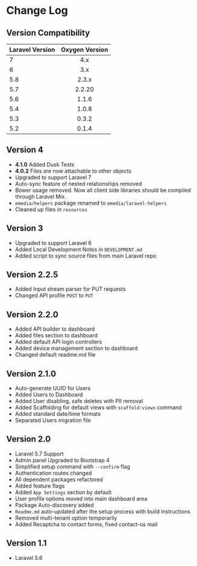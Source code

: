 # Change Log

## Version Compatibility

| Laravel Version   | Oxygen Version    |
| ------------------|:-----------------:|
| 7                 | 4.x               |
| 6                 | 3.x               |
| 5.8               | 2.3.x             |
| 5.7               | 2.2.20            |
| 5.6               | 1.1.6             |
| 5.4               | 1.0.8             |
| 5.3               | 0.3.2             |
| 5.2               | 0.1.4             |

## Version 4
- **4.1.0** Added Dusk Tests
- **4.0.2** Files are now attachable to other objects
- Upgraded to support Laravel 7
- Auto-sync feature of nested relationships removed
- Bower usage removed. Now all client side libraries should be compiled through Laravel Mix.
- `emedia/helpers` package renamed to `emedia/laravel-helpers`
- Cleaned up files in `resources`

## Version 3
- Upgraded to support Laravel 6
- Added Local Development Notes in `DEVELOPMENT.md`
- Added script to sync source files from main Laravel repo

## Version 2.2.5
- Added Input stream parser for PUT requests
- Changed API profile `POST` to `PUT`

## Version 2.2.0
- Added API builder to dashboard
- Added files section to dashboard
- Added default API login controllers
- Added device management section to dashboard
- Changed default readme.md file

## Version 2.1.0

- Auto-generate UUID for Users
- Added Users to Dashboard
- Added User disabling, safe deletes with PII removal
- Added Scaffolding for default views with `scaffold:views` command
- Added standard date/time formats
- Separated Users migration file

## Version 2.0

- Laravel 5.7 Support
- Admin panel Upgraded to Bootstrap 4
- Simplified setup command with `--confirm` flag
- Authentication routes changed
- All dependent packages refactored
- Added feature flags
- Added `App Settings` section by default
- User profile options moved into main dashboard area
- Package Auto-discovery added
- `Readme.md` auto-updated after the setup process with build instructions
- Removed multi-tenant option temporarily
- Added Recaptcha to contact forms, fixed contact-us mail

## Version 1.1

- Laravel 5.6